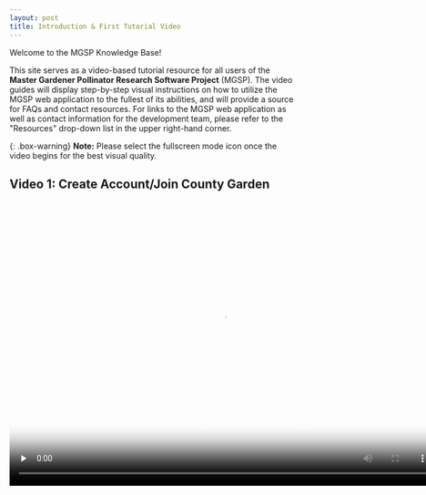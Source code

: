 ```yaml
---
layout: post
title: Introduction & First Tutorial Video
---
```


<p>Welcome to the MGSP Knowledge Base!</p>

This site serves as a video-based tutorial resource for all users of the **Master Gardener Pollinator Research Software Project** (MGSP).
The video guides will display step-by-step visual instructions on how to utilize the MGSP web application to the fullest of its abilities, and will provide a source for FAQs and contact resources.
For links to the MGSP web application as well as contact information for the development team, please refer to the "Resources" drop-down list in the upper right-hand corner.

{: .box-warning}
**Note:** Please select the fullscreen mode icon once the video begins for the best visual quality.  


## Video 1: **Create Account/Join County Garden**

<video width='750' height='500' align = 'center' poster="/img/video_poster.png" onclick="this.paused?this.play():this.pause();" preload='none' controls>
    <source src="/video/Video_01.mp4" type="video/mp4" />
</video>






